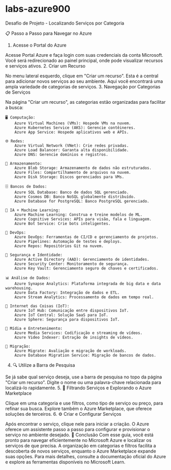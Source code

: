 # labs-azure900
Desafio de Projeto - Localizando Serviços por Categoria


📋 Passo a Passo para Navegar no Azure
1. Acesse o Portal do Azure

Acesse Portal Azure e faça login com suas credenciais da conta Microsoft. Você será redirecionado ao painel principal, onde pode visualizar recursos e serviços ativos.
2. Criar um Recurso

No menu lateral esquerdo, clique em "Criar um recurso". Esta é a central para adicionar novos serviços ao seu ambiente. Aqui você encontrará uma ampla variedade de categorias de serviços.
3. Navegação por Categorias de Serviços

Na página "Criar um recurso", as categorias estão organizadas para facilitar a busca:

    🖥 Computação:
        Azure Virtual Machines (VMs): Hospede VMs na nuvem.
        Azure Kubernetes Service (AKS): Gerencie contêineres.
        Azure App Service: Hospede aplicativos web e APIs.

    🌐 Redes:
        Azure Virtual Network (VNet): Crie redes privadas.
        Azure Load Balancer: Garanta alta disponibilidade.
        Azure DNS: Gerencie domínios e registros.

    💾 Armazenamento:
        Azure Blob Storage: Armazenamento de dados não estruturados.
        Azure Files: Compartilhamento de arquivos na nuvem.
        Azure Disk Storage: Discos gerenciados para VMs.

    🗄 Bancos de Dados:
        Azure SQL Database: Banco de dados SQL gerenciado.
        Azure Cosmos DB: Banco NoSQL globalmente distribuído.
        Azure Database for PostgreSQL: Banco PostgreSQL gerenciado.

    🤖 IA + Machine Learning:
        Azure Machine Learning: Construa e treine modelos de ML.
        Azure Cognitive Services: APIs para visão, fala e linguagem.
        Azure Bot Service: Crie bots inteligentes.

    🚀 DevOps:
        Azure DevOps: Ferramentas de CI/CD e gerenciamento de projetos.
        Azure Pipelines: Automação de testes e deploys.
        Azure Repos: Repositórios Git na nuvem.

    🔐 Segurança e Identidade:
        Azure Active Directory (AAD): Gerenciamento de identidades.
        Azure Security Center: Monitoramento de segurança.
        Azure Key Vault: Gerenciamento seguro de chaves e certificados.

    📊 Análise de Dados:
        Azure Synapse Analytics: Plataforma integrada de big data e data warehousing.
        Azure Data Factory: Integração de dados e ETL.
        Azure Stream Analytics: Processamento de dados em tempo real.

    📡 Internet das Coisas (IoT):
        Azure IoT Hub: Comunicação entre dispositivos IoT.
        Azure IoT Central: Solução SaaS para IoT.
        Azure Sphere: Segurança para dispositivos IoT.

    🎥 Mídia e Entretenimento:
        Azure Media Services: Codificação e streaming de vídeos.
        Azure Video Indexer: Extração de insights de vídeos.

    🔄 Migração:
        Azure Migrate: Avaliação e migração de workloads.
        Azure Database Migration Service: Migração de bancos de dados.

4. 🔍 Utilize a Barra de Pesquisa

Se já sabe qual serviço deseja, use a barra de pesquisa no topo da página "Criar um recurso". Digite o nome ou uma palavra-chave relacionada para localizá-lo rapidamente.
5. 📑 Filtrando Serviços e Explorando o Azure Marketplace

Clique em uma categoria e use filtros, como tipo de serviço ou preço, para refinar sua busca. Explore também o Azure Marketplace, que oferece soluções de terceiros.
6. ⚙️ Criar e Configurar Serviços

Após encontrar o serviço, clique nele para iniciar a criação. O Azure oferece um assistente passo a passo para configurar e provisionar o serviço no ambiente desejado.
🏁 Conclusão
Com esse guia, você está pronto para navegar eficientemente no Microsoft Azure e localizar os serviços de que precisa. A organização em categorias e filtros facilita a descoberta de novos serviços, enquanto o Azure Marketplace expande suas opções. Para mais detalhes, consulte a documentação oficial do Azure e explore as ferramentas disponíveis no Microsoft Learn.
